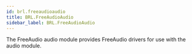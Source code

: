 ```yaml
---
id: brl.freeaudioaudio
title: BRL.FreeAudioAudio
sidebar_label: BRL.FreeAudioAudio
---
```




The FreeAudio audio module provides FreeAudio drivers for use with the audio module.



